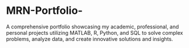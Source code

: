 # MRN-Portfolio-
A comprehensive portfolio showcasing my academic, professional, and personal projects utilizing MATLAB, R, Python, and SQL to solve complex problems, analyze data, and create innovative solutions and insights.
